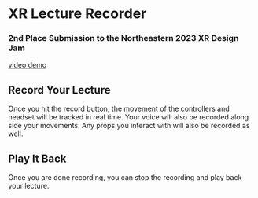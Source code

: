 # XR Lecture Recorder #

### 2nd Place Submission to the Northeastern 2023 XR Design Jam ###

[video demo](https://www.youtube.com/watch?v=8kKFRDgTgZE)

## Record Your Lecture ##

Once you hit the record button, the movement of the controllers and headset will be tracked in real time. Your voice will also be recorded along side your movements. Any props you interact with will also be recorded as well.

## Play It Back ##

Once you are done recording, you can stop the recording and play back your lecture.


